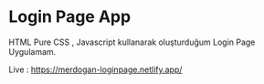 # Login Page App

HTML Pure CSS , Javascript kullanarak oluşturduğum Login Page Uygulamam.

Live : https://merdogan-loginpage.netlify.app/
